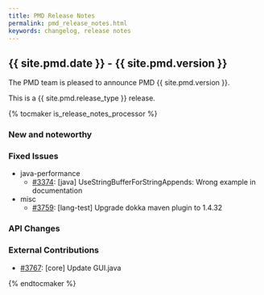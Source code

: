 ```yaml
---
title: PMD Release Notes
permalink: pmd_release_notes.html
keywords: changelog, release notes
---
```


## {{ site.pmd.date }} - {{ site.pmd.version }}

The PMD team is pleased to announce PMD {{ site.pmd.version }}.

This is a {{ site.pmd.release_type }} release.

{% tocmaker is_release_notes_processor %}

### New and noteworthy

### Fixed Issues

*   java-performance
    *   [#3374](https://github.com/pmd/pmd/issues/3374): \[java] UseStringBufferForStringAppends: Wrong example in documentation
*   misc
    *   [#3759](https://github.com/pmd/pmd/issues/3759): \[lang-test] Upgrade dokka maven plugin to 1.4.32

### API Changes

### External Contributions

*   [#3767](https://github.com/pmd/pmd/pull/3767): \[core] Update GUI.java

{% endtocmaker %}


